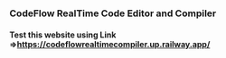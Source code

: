 ### CodeFlow RealTime Code Editor and Compiler

#### Test this website using Link =>https://codeflowrealtimecompiler.up.railway.app/
